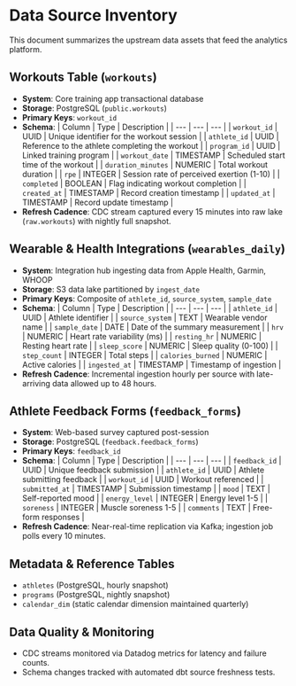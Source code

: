 # Data Source Inventory

This document summarizes the upstream data assets that feed the analytics platform.

## Workouts Table (`workouts`)
- **System**: Core training app transactional database
- **Storage**: PostgreSQL (`public.workouts`)
- **Primary Keys**: `workout_id`
- **Schema**:
  | Column | Type | Description |
  | --- | --- | --- |
  | `workout_id` | UUID | Unique identifier for the workout session |
  | `athlete_id` | UUID | Reference to the athlete completing the workout |
  | `program_id` | UUID | Linked training program |
  | `workout_date` | TIMESTAMP | Scheduled start time of the workout |
  | `duration_minutes` | NUMERIC | Total workout duration |
  | `rpe` | INTEGER | Session rate of perceived exertion (1-10) |
  | `completed` | BOOLEAN | Flag indicating workout completion |
  | `created_at` | TIMESTAMP | Record creation timestamp |
  | `updated_at` | TIMESTAMP | Record update timestamp |
- **Refresh Cadence**: CDC stream captured every 15 minutes into raw lake (`raw.workouts`) with nightly full snapshot.

## Wearable & Health Integrations (`wearables_daily`)
- **System**: Integration hub ingesting data from Apple Health, Garmin, WHOOP
- **Storage**: S3 data lake partitioned by `ingest_date`
- **Primary Keys**: Composite of `athlete_id`, `source_system`, `sample_date`
- **Schema**:
  | Column | Type | Description |
  | --- | --- | --- |
  | `athlete_id` | UUID | Athlete identifier |
  | `source_system` | TEXT | Wearable vendor name |
  | `sample_date` | DATE | Date of the summary measurement |
  | `hrv` | NUMERIC | Heart rate variability (ms) |
  | `resting_hr` | NUMERIC | Resting heart rate |
  | `sleep_score` | NUMERIC | Sleep quality (0-100) |
  | `step_count` | INTEGER | Total steps |
  | `calories_burned` | NUMERIC | Active calories |
  | `ingested_at` | TIMESTAMP | Timestamp of ingestion |
- **Refresh Cadence**: Incremental ingestion hourly per source with late-arriving data allowed up to 48 hours.

## Athlete Feedback Forms (`feedback_forms`)
- **System**: Web-based survey captured post-session
- **Storage**: PostgreSQL (`feedback.feedback_forms`)
- **Primary Keys**: `feedback_id`
- **Schema**:
  | Column | Type | Description |
  | --- | --- | --- |
  | `feedback_id` | UUID | Unique feedback submission |
  | `athlete_id` | UUID | Athlete submitting feedback |
  | `workout_id` | UUID | Workout referenced |
  | `submitted_at` | TIMESTAMP | Submission timestamp |
  | `mood` | TEXT | Self-reported mood |
  | `energy_level` | INTEGER | Energy level 1-5 |
  | `soreness` | INTEGER | Muscle soreness 1-5 |
  | `comments` | TEXT | Free-form responses |
- **Refresh Cadence**: Near-real-time replication via Kafka; ingestion job polls every 10 minutes.

## Metadata & Reference Tables
- `athletes` (PostgreSQL, hourly snapshot)
- `programs` (PostgreSQL, nightly snapshot)
- `calendar_dim` (static calendar dimension maintained quarterly)

## Data Quality & Monitoring
- CDC streams monitored via Datadog metrics for latency and failure counts.
- Schema changes tracked with automated dbt source freshness tests.

